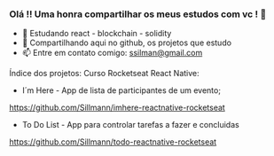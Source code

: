 ### Olá !! Uma honra compartilhar os meus estudos com vc ! 👋

- 🌱 Estudando react - blockchain - solidity
- 👯 Compartilhando aqui no github, os projetos que estudo
- 📫 Entre em contato comigo: ssilman@gmail.com

Índice dos projetos:
Curso Rocketseat React Native:
- I´m Here - App de lista de participantes de um evento;
  
https://github.com/Sillmann/imhere-reactnative-rocketseat

- To Do List - App para controlar tarefas a fazer e concluidas

https://github.com/Sillmann/todo-reactnative-rocketseat


<!--
**Sillmann/sillmann** is a ✨ _special_ ✨ repository because its `README.md` (this file) appears on your GitHub profile.

Here are some ideas to get you started:

- 🔭 I’m currently working on ...
- 🌱 I’m currently learning ...
- 👯 I’m looking to collaborate on ...
- 🤔 I’m looking for help with ...
- 💬 Ask me about ...
- 📫 How to reach me: ...
- 😄 Pronouns: ...
- ⚡ Fun fact: ...
-->
